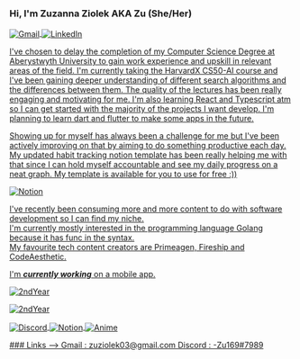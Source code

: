### Hi, I'm Zuzanna Ziolek AKA Zu (She/Her)

<!-- Pretty links 
<a href="" target="blank"><img align="center" 
src="" title = ""/>       -->
<p align="left">
<a href="zuziolek03@gmail.com" target="blank"><img align="center" 
src="https://img.shields.io/badge/Gmail-D14836?style=for-the-badge&logo=gmail&logoColor=white" title = "Gmail"/>
<a href="https://www.linkedin.com/in/zuzanna-ziolek-028597255/" target="blank"><img align="center" 
src="https://img.shields.io/badge/LinkedIn-0077B5?style=for-the-badge&logo=linkedin&logoColor=white" title = "LinkedIn"/>
</p>
  
I've chosen to delay the completion of my Computer Science Degree at Aberystwyth University to gain work experience and upskill in relevant areas of the field.
I'm currently taking the HarvardX CS50-AI course and I've been gaining deeper understanding of different search algorithms and the differences between them. 
The quality of the lectures has been really engaging and motivating for me.
I'm also learning React and Typescript atm so I can get started with the majority of the projects I want develop. 
I'm planning to learn dart and flutter to make some apps in the future.

Showing up for myself has always been a challenge for me but I've been actively improving on that by aiming to do something productive each day.
My updated habit tracking notion template has been really helping me with that since I can hold myself accountable and see my daily progress on a neat graph.
My template is available for you to use for free :))
<p align="left">
<a href="https://aboard-brazil-9c0.notion.site/Habit-Tracking-Template-53ae80db848f42c88ce8ba0208c4f9d3?pvs=4" target="blank"><img align="center" 
src="https://img.shields.io/badge/Notion-000000?style=for-the-badge&logo=notion&logoColor=white" title = "Notion"/>  
</p>

I've recently been consuming more and more content to do with software development so I can find my niche.  
I'm currently mostly interested in the programming language Golang because it has func in the syntax.  
My favourite tech content creators are Primeagen, Fireship and CodeAesthetic.
  
I'm ***currently working*** on a mobile app. 
<p align="left">
<a href="https://github.com/zu169/LoveJarApp" target="blank"><img align="center" 
src="https://img.shields.io/badge/GitHub-100000?style=for-the-badge&logo=github&logoColor=white" title = "2ndYear"/>  
</p>
  
<p align+"left">
<a href="https://github.com/zu169/2ndYearUniWork" target="blank"><img align="center" 
src="https://img.shields.io/badge/GitHub-100000?style=for-the-badge&logo=github&logoColor=white" title = "2ndYear"/>  
</p>

<p align="left">
<a href="https://github.com/zu169/zu169/blob/main/README.md#links" target="blank"><img align="center" 
src="https://img.shields.io/badge/Discord-7289DA?style=for-the-badge&logo=discord&logoColor=white" title = "Discord"/>
<a href="https://future-walkover-e2d.notion.site/Weekly-Organisation-Template-Zuabo-081cebf30ed4479fbcb60b2110acbb0a" target="blank"><img align="center" 
src="https://img.shields.io/badge/Notion-000000?style=for-the-badge&logo=notion&logoColor=white" title = "Notion"/> 
<a href="https://myanimelist.net/profile/zuabo" target="blank"><img align="center" 
src="https://img.shields.io/badge/Myanimelist-2E51A2?style=for-the-badge&logo=myanimelist&logoColor=white" title = "Anime"/>
</p>
### Links -->
  Gmail : zuziolek03@gmail.com
  Discord : -Zu169#7989

